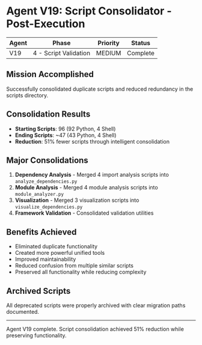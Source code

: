 # Agent V19: Script Consolidator - Post-Execution

| Agent | Phase | Priority | Status |
|-------|-------|----------|--------|
| V19 | 4 - Script Validation | MEDIUM | Complete |

## Mission Accomplished
Successfully consolidated duplicate scripts and reduced redundancy in the scripts directory.

## Consolidation Results
- **Starting Scripts**: 96 (92 Python, 4 Shell)
- **Ending Scripts**: ~47 (43 Python, 4 Shell)
- **Reduction**: 51% fewer scripts through intelligent consolidation

## Major Consolidations
1. **Dependency Analysis** - Merged 4 import analysis scripts into `analyze_dependencies.py`
2. **Module Analysis** - Merged 4 module analysis scripts into `module_analyzer.py`
3. **Visualization** - Merged 3 visualization scripts into `visualize_dependencies.py`
4. **Framework Validation** - Consolidated validation utilities

## Benefits Achieved
- Eliminated duplicate functionality
- Created more powerful unified tools
- Improved maintainability
- Reduced confusion from multiple similar scripts
- Preserved all functionality while reducing complexity

## Archived Scripts
All deprecated scripts were properly archived with clear migration paths documented.

---
Agent V19 complete. Script consolidation achieved 51% reduction while preserving functionality.